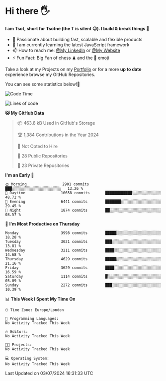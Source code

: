 # Hi there :raised_hand_with_fingers_splayed:
#### I am Tsot, short for Tsotne (the T is silent :wink:). I build & break things :space_invader:
- :telescope: Passionate about building fast, scalable and flexible products
- :seedling: I am currently learning the latest JavaScript framework 
- :mailbox: How to reach me: [@My LinkedIn](https://www.linkedin.com/in/tsotne-gvadzabia/) or [@My Website](https://tsotne.co.uk/contact)
- :zap: Fun Fact: Big Fan of chess ♟ and the 👾 emoji

Take a look at my Projects on my [Portfolio](https://tsotne.co.uk/) or for a more **up to date** experience browse my GitHub Repositories.

You can see some statistics below!:space_invader:
<!--START_SECTION:waka-->
![Code Time](http://img.shields.io/badge/Code%20Time-761%20hrs%202%20mins-blue)

![Lines of code](https://img.shields.io/badge/From%20Hello%20World%20I%27ve%20Written-7.1%20million%20lines%20of%20code-blue)

**🐱 My GitHub Data** 

> 📦 463.8 kB Used in GitHub's Storage 
 > 
> 🏆 1,384 Contributions in the Year 2024
 > 
> 🚫 Not Opted to Hire
 > 
> 📜 28 Public Repositories 
 > 
> 🔑 23 Private Repositories 
 > 
**I'm an Early 🐤** 

```text
🌞 Morning                2901 commits        ███░░░░░░░░░░░░░░░░░░░░░░   13.26 % 
🌆 Daytime                10658 commits       ████████████░░░░░░░░░░░░░   48.72 % 
🌃 Evening                6441 commits        ███████░░░░░░░░░░░░░░░░░░   29.45 % 
🌙 Night                  1874 commits        ██░░░░░░░░░░░░░░░░░░░░░░░   08.57 % 
```
📅 **I'm Most Productive on Thursday** 

```text
Monday                   3998 commits        █████░░░░░░░░░░░░░░░░░░░░   18.28 % 
Tuesday                  3021 commits        ███░░░░░░░░░░░░░░░░░░░░░░   13.81 % 
Wednesday                3211 commits        ████░░░░░░░░░░░░░░░░░░░░░   14.68 % 
Thursday                 4629 commits        █████░░░░░░░░░░░░░░░░░░░░   21.16 % 
Friday                   3629 commits        ████░░░░░░░░░░░░░░░░░░░░░   16.59 % 
Saturday                 1114 commits        █░░░░░░░░░░░░░░░░░░░░░░░░   05.09 % 
Sunday                   2272 commits        ███░░░░░░░░░░░░░░░░░░░░░░   10.39 % 
```


📊 **This Week I Spent My Time On** 

```text
🕑︎ Time Zone: Europe/London

💬 Programming Languages: 
No Activity Tracked This Week

🔥 Editors: 
No Activity Tracked This Week

🐱‍💻 Projects: 
No Activity Tracked This Week

💻 Operating System: 
No Activity Tracked This Week
```


 Last Updated on 03/07/2024 16:31:33 UTC
<!--END_SECTION:waka-->
